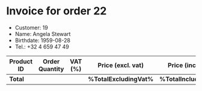# Invoice for order 22

- Customer: 19
- Name: Angela Stewart
- Birthdate: 1959-08-28
- Tel.: +32 4 659 47 49

| Product ID | Order Quantity | VAT (%) | Price (excl. vat) | Price (incl. VAT) |
|------------|----------------|---------|-------------------|-------------------|
| **Total** |                 |         | **%TotalExcludingVat%**| **%TotalIncludingVat%** |


